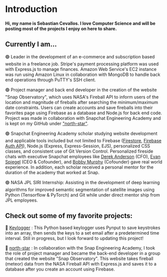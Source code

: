 # Introduction

#### Hi, my name is Sebastian Cevallos. I love Computer Science and will be posting most of the projects I enjoy on here to share.

## Currently I am...

🟢 Leader in the development of an e-commerce and subscription based website in a freelance job. Stripe's payment processing platform was used with Express.js to manage finances. Amazon Web Service's EC2 instance was run using Amazon Linux in collaboration with MongoDB to handle back end operations through PuTTY's SSH client.

🟢 Project manager and back end developer in the creation of the website "Snap Observatory", which uses NASA's Fireball API to inform users of the location and magnitude of fireballs after searching the minimum/maximum date constraints. Users can create accounts and save fireballs into their favorites page using Firebase as a database and Node.js for back end code. Project was made in collaboration with Snapchat Engineering Academy and is kept on my GitHub under ["north-star"](https://github.com/Sebastian-git/north-star).

🟢 Snapchat Engineering Academy scholar studying website development and applicable tools included but not limited to Firebase ([Firestore](https://firebase.google.com/docs/firestore), [Firebase Auth API](https://firebase.google.com/docs/auth)), Node.js (Express, Express-Session, EJS), personalized CSS classes, and consistent use of Git Version Control. Personalized fireside chats with executive Snapchat employees like [Derek Anderson](https://www.cnbc.com/2019/05/20/snap-names-derek-andersen-as-cfo.html#:~:text=Snap%20on%20Monday%20announced%20the,for%20less%20than%20a%20year.) (CFO), [Evan Spiegel](https://www.forbes.com/profile/evan-spiegel/#374ac06d529c) (CEO & Cofounder), and [Bobby Murphy](https://www.forbes.com/profile/bobby-murphy/#9fb00cc37ba5) (Cofounder) gave real world experience. In addition, each scholar received a personal mentor for the duration of the academy that worked at Snap.

🟢 NASA JPL SIRI Internship: Assisting in the development of deep learning algorithms for improved semantic segmentation of satellite images using Python (Tensorflow & PyTorch) and Git while under direct mentor ship from JPL employees.

## Check out some of my favorite projects:

💚 [Keylogger](https://github.com/Sebastian-git/KeyLogger) : This Python based keylogger uses Pynput to save keystrokes into an array, then sends the keys to a set email after a predetermined time interval. Still in progress, but I look forward to updating this project!

💚 [north-star](https://github.com/Sebastian-git/north-star) : In collaboration with the Snap Engineering Academy, I took the role of project manager and became the back-end developer in a group that created the website "Snap Observatory". This website takes fireball (meteor) data from the NASA Fireball API with Express.js and saves it to a database after you create an account using Firebase.
